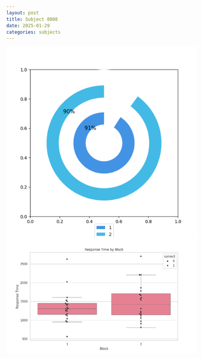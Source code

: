 ```yaml
---
layout: post
title: Subject 8008
date: 2025-01-29
categories: subjects
---
```


![](data/8008/run-25/8008__acc_test.png)
![](data/8008/run-25/8008_rt.png)
